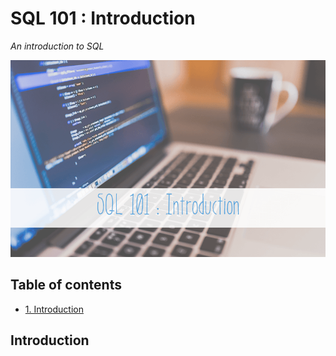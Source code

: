 # SQL 101 : Introduction
*An introduction to SQL*

<p align="middle">
<img src="https://raw.githubusercontent.com/MarioCatuogno/Mappr.it/master/headers/header_sql_101.png" />
</p>

## Table of contents

- [1. Introduction](#introduction)

## Introduction
